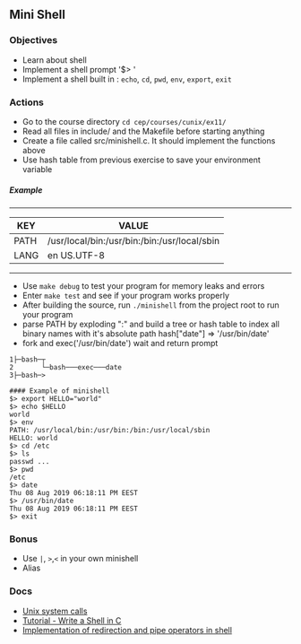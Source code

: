 ## Mini Shell

### Objectives
* Learn about shell
* Implement a shell prompt '$> '
* Implement a shell built in : `echo`, `cd`, `pwd`, `env`, `export`, `exit`

### Actions
* Go to the course directory `cd cep/courses/cunix/ex11/`
* Read all files in include/ and the Makefile before starting anything
* Create a file called src/minishell.c. It should implement the functions above
* Use hash table from previous exercise to save your environment variable
##### Example
-----------------------------
| KEY      | VALUE           |
| ---      | ---             |
| PATH     | /usr/local/bin:/usr/bin:/bin:/usr/local/sbin |
| LANG     | en US.UTF-8     |
------------------------------


 * Use `make debug` to test your program for memory leaks and errors
 * Enter `make test` and see if your program works properly
 * After building the source, run `./minishell` from the project root to run your program
 * parse PATH by exploding ":" and build a tree or hash table to index all binary names with it's absolute path
 hash["date"] => '/usr/bin/date'
 * fork and exec('/usr/bin/date') wait and return prompt
 
 ```
1├─bash─┬
2       └─bash───exec───date
3├─bash─>
 ```
 
```
#### Example of minishell
$> export HELLO="world"
$> echo $HELLO
world
$> env
PATH: /usr/local/bin:/usr/bin:/bin:/usr/local/sbin
HELLO: world
$> cd /etc
$> ls
passwd ...
$> pwd
/etc
$> date
Thu 08 Aug 2019 06:18:11 PM EEST
$> /usr/bin/date
Thu 08 Aug 2019 06:18:11 PM EEST
$> exit
```

### Bonus
* Use `|`, `>`,`<` in your own minishell
* Alias

### Docs
* [Unix system calls](https://www.youtube.com/watch?v=xHu7qI1gDPA)
* [Tutorial - Write a Shell in C](https://brennan.io/2015/01/16/write-a-shell-in-c/)
* [Implementation of redirection and pipe operators in shell](http://www.sarathlakshman.com/2012/09/24/implementation-overview-of-redirection-and-pipe-operators-in-shell)
